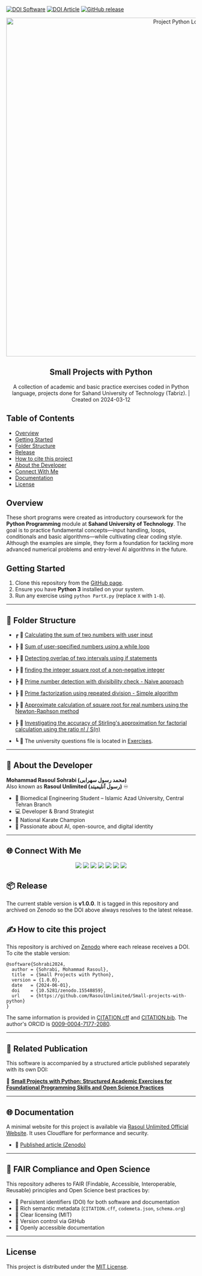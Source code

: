 [![DOI Software](https://zenodo.org/badge/770882662.svg)](https://doi.org/10.5281/zenodo.15548859)
[![DOI Article](https://zenodo.org/badge/DOI/10.5281/zenodo.16602795.svg)](https://doi.org/10.5281/zenodo.16602795) [![GitHub release](https://img.shields.io/badge/release-v1.0.0-blue)](https://github.com/RasoulUnlimited/Small-projects-with-python/releases/tag/v1.0.0)

<p align="center">
  <img src="https://github.com/user-attachments/assets/b17cd200-d9f2-44fa-8dd8-eab7343b740d" alt="Project Python Logo" width="900"/>
</p>

<h2 align="center">Small Projects with Python</h2>
<p align="center">A collection of academic and basic practice exercises coded in Python language, projects done for Sahand University of Technology (Tabriz). | Created on 2024-03-12 </p>
<!--
{
  "@context": "https://schema.org",
  "@type": "SoftwareSourceCode",
  "name": "Small Projects with Python",
  "description": "A collection of academic and basic practice exercises coded in Python language, projects done for Sahand University of Technology (Tabriz).",
  "url": "https://github.com/RasoulUnlimited/Small-projects-with-python",
  "identifier": "https://doi.org/10.5281/zenodo.15548859",
  "license": "MIT",
  "programmingLanguage": "Python",
  "version": "1.0.0",
  "datePublished": "2024-06-01",
  "keywords": ["biomedical engineering", "education", "algorithms", "numerical methods"],
  "isPartOf": {
    "@type": "Course",
    "name": "Python Programming, Sahand University of Technology"
  },
  "citation": ["https://doi.org/10.5281/zenodo.15548859", "https://doi.org/10.5281/zenodo.16602795"],
  "sameAs": [
    "https://doi.org/10.5281/zenodo.15548859",
    "https://doi.org/10.5281/zenodo.16602795",
    "https://orcid.org/0009-0004-7177-2080",
    "https://rasoulunlimited.ir/projects/python-projects/"
  ]
}
-->

## Table of Contents

- [Overview](#overview)
- [Getting Started](#getting-started)
- [Folder Structure](#-folder-structure)
- [Release](#-release)
- [How to cite this project](#✍️-how-to-cite-this-project)
- [About the Developer](#-about-the-developer)
- [Connect With Me](#-connect-with-me)
- [Documentation](#-documentation)
- [License](#license)

## Overview

These short programs were created as introductory coursework for the
**Python Programming** module at **Sahand University of Technology**.
The goal is to practice fundamental concepts&mdash;input handling, loops,
conditionals and basic algorithms&mdash;while cultivating clear coding style.
Although the examples are simple, they form a foundation for tackling more
advanced numerical problems and entry-level AI algorithms in the future.

## Getting Started

1. Clone this repository from the [GitHub page](https://github.com/RasoulUnlimited/Small-projects-with-python).
2. Ensure you have **Python 3** installed on your system.
3. Run any exercise using `python PartX.py` (replace `X` with `1-8`).

---

## 📁 Folder Structure

- ┏ 📂 [Calculating the sum of two numbers with user input](https://github.com/RasoulUnlimited/Small-projects-with-python/blob/main/Part1.py)

- ┣ 📂 [Sum of user-specified numbers using a while loop](https://github.com/RasoulUnlimited/Small-projects-with-python/blob/main/Part2.py)

- ┣ 📂 [Detecting overlap of two intervals using if statements](https://github.com/RasoulUnlimited/Small-projects-with-python/blob/main/Part3.py)

- ┣ 📂 [finding the integer square root of a non-negative integer](https://github.com/RasoulUnlimited/Small-projects-with-python/blob/main/Part4.py)

- ┣ 📂 [Prime number detection with divisibility check - Naive approach](https://github.com/RasoulUnlimited/Small-projects-with-python/blob/main/Part5.py)

- ┣ 📂 [Prime factorization using repeated division - Simple algorithm](https://github.com/RasoulUnlimited/Small-projects-with-python/blob/main/Part6.py)

- ┣ 📂 [Approximate calculation of square root for real numbers using the Newton-Raphson method](https://github.com/RasoulUnlimited/Small-projects-with-python/blob/main/Part7.py)

- ┣ 📂 [Investigating the accuracy of Stirling's approximation for factorial calculation using the ratio n! / S(n)](https://github.com/RasoulUnlimited/Small-projects-with-python/blob/main/Part8.py)

- ┗ 📂 The university questions file is located in [Exercises](https://github.com/RasoulUnlimited/Small-projects-with-python/blob/main/Exercises.pdf).

---

## 👤 About the Developer

**Mohammad Rasoul Sohrabi (محمد رسول سهرابی)**  
Also known as **Rasoul Unlimited (رسول آنلیمیتد)** ♾

- 🧠 Biomedical Engineering Student – Islamic Azad University, Central Tehran Branch
- 💻 Developer & Brand Strategist
- 🥋 National Karate Champion
- 📡 Passionate about AI, open-source, and digital identity

---

## 🌐 Connect With Me

<p align="center">
  <a href="https://rasoulunlimited.ir"><img src="https://img.shields.io/badge/Website-RasoulUnlimited-blue?style=for-the-badge&logo=google-chrome"/></a>
  <a href="https://instagram.com/Rasoul.Unlimited"><img src="https://img.shields.io/badge/Instagram-Rasoul.Unlimited-purple?style=for-the-badge&logo=instagram&logoColor=white"/></a>
  <a href="https://t.me/RasoulUnlimited"><img src="https://img.shields.io/badge/Telegram-RasoulUnlimited-blue?style=for-the-badge&logo=telegram"/></a>
  <a href="https://medium.com/@rasoulunlimited"><img src="https://img.shields.io/badge/Medium-@rasoulunlimited-black?style=for-the-badge&logo=medium"/></a>
  <a href="https://orcid.org/0009-0004-7177-2080"><img src="https://img.shields.io/badge/ORCID-0009--0004--7177--2080-brightgreen?style=for-the-badge&logo=orcid"/></a>
  <a href="https://researchgate.net/profile/Mohammad-Rasoul-Sohrabi"><img src="https://img.shields.io/badge/ResearchGate-Mohammad--Rasoul--Sohrabi-brightgreen?style=for-the-badge&logo=researchgate"/></a>
  <a href="https://scholar.google.com/citations?user=kDl5eNUAAAAJ"><img src="https://img.shields.io/badge/Google Scholar-Mohammad Rasoul Sohrabi-brightgreen?style=for-the-badge&logo=googlescholar"/></a>
</p>

## 📦 Release

The current stable version is **v1.0.0**. It is tagged in this repository and archived on Zenodo so the DOI above always resolves to the latest release.

## ✍️ How to cite this project

This repository is archived on [Zenodo](https://doi.org/10.5281/zenodo.15548859) where each release receives a DOI. To cite the stable version:

```
@software{Sohrabi2024,
  author = {Sohrabi, Mohammad Rasoul},
  title  = {Small Projects with Python},
  version = {1.0.0},
  date   = {2024-06-01},
  doi    = {10.5281/zenodo.15548859},
  url    = {https://github.com/RasoulUnlimited/Small-projects-with-python}
}
```

The same information is provided in [CITATION.cff](CITATION.cff) and [CITATION.bib](CITATION.bib). The author's ORCID is [0009-0004-7177-2080](https://orcid.org/0009-0004-7177-2080).

---

## 📑 Related Publication

This software is accompanied by a structured article published separately with its own DOI:

📖 **[Small Projects with Python: Structured Academic Exercises for Foundational Programming Skills and Open Science Practices](https://doi.org/10.5281/zenodo.16602795)**

---

## 🌐 Documentation

A minimal website for this project is available via [Rasoul Unlimited Official Website](https://rasoulunlimited.ir/projects/python-projects/). It uses Cloudflare for performance and security.

- 📖 [Published article (Zenodo)](https://doi.org/10.5281/zenodo.16602795)

---

## 🌟 FAIR Compliance and Open Science

This repository adheres to FAIR (Findable, Accessible, Interoperable, Reusable) principles and Open Science best practices by:

- 📌 Persistent identifiers (DOI) for both software and documentation
- 📌 Rich semantic metadata (`CITATION.cff`, `codemeta.json`, `schema.org`)
- 📌 Clear licensing (MIT)
- 📌 Version control via GitHub
- 📌 Openly accessible documentation

---

## License

This project is distributed under the [MIT License](LICENSE).
